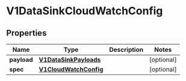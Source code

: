 # V1DataSinkCloudWatchConfig

## Properties
Name | Type | Description | Notes
------------ | ------------- | ------------- | -------------
**payload** | [**V1DataSinkPayloads**](V1DataSinkPayloads.md) |  |  [optional]
**spec** | [**V1CloudWatchConfig**](V1CloudWatchConfig.md) |  |  [optional]
